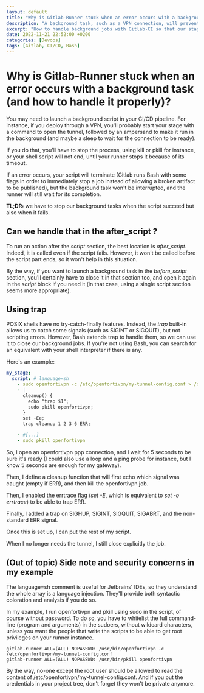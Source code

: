 ```yaml
---
layout: default
title: "Why is Gitlab-Runner stuck when an error occurs with a background task?"
description: "A background task, such as a VPN connection, will prevent the stage to finish until it timeouts"
excerpt: "How to handle background jobs with Gitlab-CI so that our stage don't get stuck until a timeout error?"
date: 2022-11-21 22:52:00 +0200
categories: [Devops]
tags: [Gitlab, CI/CD, Bash]
---
```


# Why is Gitlab-Runner stuck when an error occurs with a background task (and how to handle it properly)?

You may need to launch a background script in your CI/CD pipeline. For instance, if you deploy through a VPN, you'll
probably start your stage with a command to open the tunnel, followed by an ampersand to make it run in the background
(and maybe a sleep to wait for the connection to be ready).

If you do that, you'll have to stop the process, using kill or pkill for instance, or your shell script will not end, 
until your runner stops it because of its timeout.

If an error occurs, your script will terminate (Gitlab runs Bash with some flags in order to immediately stop a job 
instead of allowing a broken artifact to be published), but the background task won't be interrupted, and the runner 
will still wait for its completion. 

**TL;DR:** we have to stop our background tasks when the script succeed but also when it fails.  

## Can we handle that in the after_script ?

To run an action after the *script* section, the best location is *after_script*. Indeed, it is called even if the 
script fails. However, it won't be called before the script part ends, so it won't help in this situation.

By the way, if you want to launch a background task in the *before_script* section, you'll certainly have to close it 
in that section too, and open it again in the *script* block if you need it (in that case, using a single script section
seems more appropriate).

## Using trap

POSIX shells have no try-catch-finally features. Instead, the *trap* built-in allows us to catch some signals (such as
SIGINT or SIGQUIT), but not scripting errors. However, Bash extends trap to handle them, so we can use it to close our 
background jobs. If you're not using Bash, you can search for an equivalent with your shell interpreter if there is any.

Here's an example:

```yaml
my_stage:
  script: # language=sh
    - sudo openfortivpn -c /etc/openfortivpn/my-tunnel-config.conf > /dev/null & sleep 5'
    - |
      cleanup() { 
        echo "trap $1"; 
        sudo pkill openfortivpn;
      }
      set -Ee;
      trap cleanup 1 2 3 6 ERR;

    - #[...]
    - sudo pkill openfortivpn
```

So, I open an openfortivpn ppp connection, and I wait for 5 seconds to be sure it's ready (I could also use a loop and a
ping probe for instance, but I know 5 seconds are enough for my gateway).

Then, I define a cleanup function that will first echo which signal was caught (empty if ERR), and then kill the 
openfortivpn job.

Then, I enabled the errtrace flag (*set -E*, which is equivalent to *set -o errtrace*) to be able to trap ERR.

Finally, I added a trap on SIGHUP, SIGINT, SIGQUIT, SIGABRT, and the non-standard ERR signal.

Once this is set up, I can put the rest of my script.

When I no longer needs the tunnel, I still close explicitly the job.

## (Out of topic) Side note and security concerns in my example

The language=sh comment is useful for Jetbrains' IDEs, so they understand the whole array is a language injection. 
They'll provide both syntactic coloration and analysis if you do so. 

In my example, I run openfortivpn and pkill using sudo in the script, of course without password. To do so, you have
to whitelist the full command-line (program and arguments) in the sudoers, without wildcard characters, unless you want
the people that write the scripts to be able to get root privileges on your runner instance.

```text
gitlab-runner ALL=(ALL) NOPASSWD: /usr/bin/openfortivpn -c /etc/openfortivpn/my-tunnel-config.conf
gitlab-runner ALL=(ALL) NOPASSWD: /usr/bin/pkill openfortivpn
```

By the way, no-one except the root user should be allowed to read the content of /etc/openfortivpn/my-tunnel-config.conf.
And if you put the credentials in your project tree, don't forget they won't be private anymore. 


